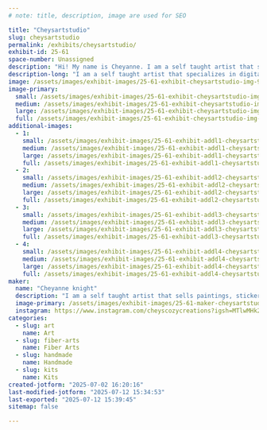 ```yaml
---
# note: title, description, image are used for SEO

title: "Cheysartstudio"
slug: cheysartstudio
permalink: /exhibits/cheysartstudio/
exhibit-id: 25-61
space-number: Unassigned
description: "Hi! My name is Cheyanne. I am a self taught artist that specializes in digital art and crochet!"
description-long: "I am a self taught artist that specializes in digital art and crochet! I have a wide variety of crochet items ranging from small keychains and toys to Blankets and wearables. I also have a large selection of art work in a variety of forms like sticker, painting, art prints and more!"
image: /assets/images/exhibit-images/25-61-exhibit-cheysartstudio-img-9266-large.jpeg
image-primary: 
  small: /assets/images/exhibit-images/25-61-exhibit-cheysartstudio-img-9266-small.jpeg
  medium: /assets/images/exhibit-images/25-61-exhibit-cheysartstudio-img-9266-medium.jpeg
  large: /assets/images/exhibit-images/25-61-exhibit-cheysartstudio-img-9266-large.jpeg
  full: /assets/images/exhibit-images/25-61-exhibit-cheysartstudio-img-9266-full.jpeg
additional-images: 
  - 1:
    small: /assets/images/exhibit-images/25-61-exhibit-addl1-cheysartstudio-img-8487-small.jpeg
    medium: /assets/images/exhibit-images/25-61-exhibit-addl1-cheysartstudio-img-8487-medium.jpeg
    large: /assets/images/exhibit-images/25-61-exhibit-addl1-cheysartstudio-img-8487-large.jpeg
    full: /assets/images/exhibit-images/25-61-exhibit-addl1-cheysartstudio-img-8487-full.jpeg
  - 2:
    small: /assets/images/exhibit-images/25-61-exhibit-addl2-cheysartstudio-img-9263-small.jpeg
    medium: /assets/images/exhibit-images/25-61-exhibit-addl2-cheysartstudio-img-9263-medium.jpeg
    large: /assets/images/exhibit-images/25-61-exhibit-addl2-cheysartstudio-img-9263-large.jpeg
    full: /assets/images/exhibit-images/25-61-exhibit-addl2-cheysartstudio-img-9263-full.jpeg
  - 3:
    small: /assets/images/exhibit-images/25-61-exhibit-addl3-cheysartstudio-img-8486-small.jpeg
    medium: /assets/images/exhibit-images/25-61-exhibit-addl3-cheysartstudio-img-8486-medium.jpeg
    large: /assets/images/exhibit-images/25-61-exhibit-addl3-cheysartstudio-img-8486-large.jpeg
    full: /assets/images/exhibit-images/25-61-exhibit-addl3-cheysartstudio-img-8486-full.jpeg
  - 4:
    small: /assets/images/exhibit-images/25-61-exhibit-addl4-cheysartstudio-img-8529-small.jpeg
    medium: /assets/images/exhibit-images/25-61-exhibit-addl4-cheysartstudio-img-8529-medium.jpeg
    large: /assets/images/exhibit-images/25-61-exhibit-addl4-cheysartstudio-img-8529-large.jpeg
    full: /assets/images/exhibit-images/25-61-exhibit-addl4-cheysartstudio-img-8529-full.jpeg
maker: 
  name: "Cheyanne knight"
  description: "I am a self taught artist that sells paintings, stickers, art prints and crochet items all hand made and designed by me."
  image-primary: /assets/images/exhibit-images/25-61-maker-cheysartstudio-img-6263-medium.jpeg
  instagram: https://www.instagram.com/cheyscozycreations?igsh=MTlwMHk2cGI4dTUxcA%3D%3D&utm_source=qr
categories: 
  - slug: art
    name: Art
  - slug: fiber-arts
    name: Fiber Arts
  - slug: handmade
    name: Handmade
  - slug: kits
    name: Kits
created-jotform: "2025-07-02 16:20:16"
last-modified-jotform: "2025-07-12 15:34:53"
last-exported: "2025-07-12 15:39:45"
sitemap: false

---
```

